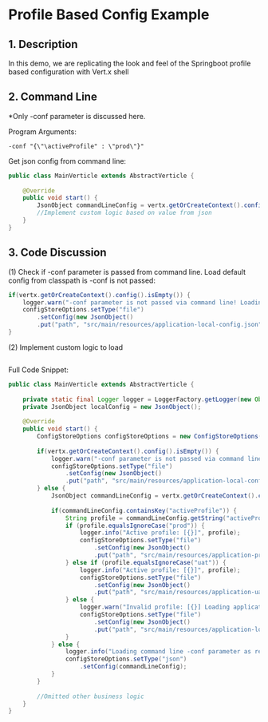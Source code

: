 # Profile Based Config Example

## 1. Description
In this demo, we are replicating the look and feel of the Springboot profile based configuration with Vert.x shell

## 2. Command Line

*Only -conf parameter is discussed here. 

Program Arguments:
```
-conf "{\"\activeProfile" : \"prod\"}"
```

Get json config from command line:
```java
public class MainVerticle extends AbstractVerticle {
	
	@Override
	public void start() {
		JsonObject commandLineConfig = vertx.getOrCreateContext().config();
		//Implement custom logic based on value from json
	}
}
```
## 3. Code Discussion

(1) Check if -conf parameter is passed from command line. Load default config from classpath is -conf is not passed:
```java
if(vertx.getOrCreateContext().config().isEmpty()) {
	logger.warn("-conf parameter is not passed via command line! Loading application-local-config from classpath...");	
	configStoreOptions.setType("file")
		.setConfig(new JsonObject()
		.put("path", "src/main/resources/application-local-config.json"));
}
```

(2) Implement custom logic to load 
```java
```

Full Code Snippet:
```java
public class MainVerticle extends AbstractVerticle {
	
	private static final Logger logger = LoggerFactory.getLogger(new Object() { }.getClass().getEnclosingClass());
	private JsonObject localConfig = new JsonObject();
	
	@Override
	public void start() {
		ConfigStoreOptions configStoreOptions = new ConfigStoreOptions();
		
		if(vertx.getOrCreateContext().config().isEmpty()) {
			logger.warn("-conf parameter is not passed via command line! Loading application-local-config from classpath...");	
			configStoreOptions.setType("file")
				.setConfig(new JsonObject()
				.put("path", "src/main/resources/application-local-config.json"));
		} else {
			JsonObject commandLineConfig = vertx.getOrCreateContext().config();
			
			if(commandLineConfig.containsKey("activeProfile")) {
				String profile = commandLineConfig.getString("activeProfile");
				if (profile.equalsIgnoreCase("prod")) {
					logger.info("Active profile: [{}]", profile);	
					configStoreOptions.setType("file")
						.setConfig(new JsonObject()
						.put("path", "src/main/resources/application-prod-config.json"));
				} else if (profile.equalsIgnoreCase("uat")) {
					logger.info("Active profile: [{}]", profile);
					configStoreOptions.setType("file")
						.setConfig(new JsonObject()
						.put("path", "src/main/resources/application-uat-config.json"));
				} else {
					logger.warn("Invalid profile: [{}] Loading application-local-config from classpath...", profile);
					configStoreOptions.setType("file")
						.setConfig(new JsonObject()
						.put("path", "src/main/resources/application-local-config.json"));
				}
			} else {
				logger.info("Loading command line -conf parameter as resource... Command line Config: {}", commandLineConfig);
				configStoreOptions.setType("json")
					.setConfig(commandLineConfig);
			}
		}
		
		//Omitted other business logic
	}
}
```
